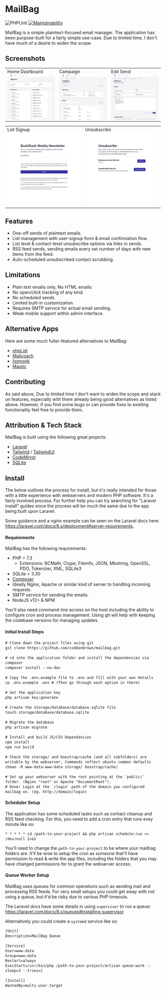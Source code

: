 # MailBag

![PHPUnit](https://github.com/ssddanbrown/mailbag/workflows/PHPUnit/badge.svg)
[![Maintainability](https://api.codeclimate.com/v1/badges/303b6c55a668b92adb5a/maintainability)](https://codeclimate.com/github/ssddanbrown/mailbag/maintainability)

MailBag is a simple plaintext-focused email manager. The application has been purpose-built for a fairly simple use-case. Due to limited time, I don't have much of a desire to widen the scope.

## Screenshots

<table>
	<tbody>
		<tr>
			<td width="33%">
				Home Dashboard
				<img src="https://github.com/ssddanbrown/mailbag/raw/master/screenshots/dashboard.png">
			</td>
			<td width="33%">
				Campaign
				<img src="https://github.com/ssddanbrown/mailbag/raw/master/screenshots/campaign.png">
			</td>
			<td width="33%">
				Edit Send
				<img src="https://github.com/ssddanbrown/mailbag/raw/master/screenshots/send.png">
			</td>
		</tr>
	</tbody>
</table>

<table>
	<tbody>
		<tr>
			<td width="50%">
				List Signup
				<img src="https://github.com/ssddanbrown/mailbag/raw/master/screenshots/signup.png">
			</td>
			<td width="50%">
				Unsubscribe
				<img src="https://github.com/ssddanbrown/mailbag/raw/master/screenshots/unsubscribe.png">
			</td>
		</tr>
	</tbody>
</table>

## Features

- One-off sends of plaintext emails.
- List management with user-signup form & email confirmation flow.
- List level & contact-level unsubscribe options via links in sends.
- RSS feed sends, sending emails every set number of days with new items from the feed.
- Auto-scheduled unsubscribed contact scrubbing.

## Limitations

- Plain text emails only, No HTML emails.
- No open/click tracking of any kind.
- No scheduled sends.
- Limited built-in customization.
- Requires SMTP service for actual email sending.
- Weak mobile support within admin interface.

## Alternative Apps

Here are some much fuller-featured alternatives to MailBag:

- [phpList](https://www.phplist.com/)
- [Mailcoach](https://mailcoach.app/)
- [listmonk](https://listmonk.app/)
- [Mautic](https://www.mautic.org/)

## Contributing

As said above, Due to limited time I don't want to widen the scope and stack on features, especially with there already being good alternatives as listed above. However, if you find some bugs or can provide fixes to existing functionality feel free to provide them. 

## Attribution & Tech Stack

MailBag is built using the following great projects:

- [Laravel](https://laravel.com)
- [Tailwind](https://tailwindcss.com) / [TailwindUI](https://tailwindui.com)
- [CodeMirror](https://codemirror.net/)
- [SQLite](https://sqlite.org/index.html)

## Install

The below outlines the process for install, but it's really intended for those with a little experience with webservers and modern PHP software. It's a fairly involved process. For further help you can try searching for "Laravel install" guides since the process will be much the same due to the app being built upon Laravel.

Some guidance and a nginx example can be seen on the Laravel docs here: https://laravel.com/docs/8.x/deployment#server-requirements.

#### Requirements

MailBag has the following requirements:

- PHP > 7.3
  - Extensions: BCMath, Ctype, Fileinfo, JSON, Mbstring, OpenSSL, PDO, Tokenizer, XML, SQLite3
- SQLite > 3.30
- [Composer](https://getcomposer.org/)
- Ideally Nginx, Apache or similar kind of server to handling incoming requests.
- SMTP service for sending the emails.
- NodeJS v12+ & NPM

You'll also need command-line access on the host including the ability to configure cron and process management. Using git will help with keeping the codebase versions for managing updates.

#### Initial Install Steps

```shell
# Clone down the project files using git
git clone https://github.com/ssddanbrown/mailbag.git

# cd into the application folder and install the dependencies via composer
composer install --no-dev

# Copy the .env.example file to .env and fill with your own details
cp .env.example .env # (Then go through each option in there)

# Set the application key
php artisan key:generate

# Create the storage/database/database.sqlite file
touch storage/database/database.sqlite

# Migrate the database
php artisan migrate

# Install and build JS/CSS Dependancies
npm install
npm run build

# Check the storage/ and boostrap/cache (and all subfolders) are writable by the webserver, Commands reflect ubuntu common defaults
chown -R www-data:www-data storage/ boostrap/cache/

# Set up your webserver with the root pointing at the `public/` folder. (Nginx "root" or Apache "DocumentRoot"). 
# Done! Login at the `/login` path of the domain you configured mailbag on. (eg. http://domain/login)
```

#### Scheduler Setup

The application has some scheduled tasks such as contact cleanup and RSS feed checking. For this, you need to add a cron entry that runs evey minute like so:

```shell
* * * * * cd /path-to-your-project && php artisan schedule:run >> /dev/null 2>&1
```

You'll need to change the `path-to-your-project` to be where your mailbag folders are. It'll be wise to setup the cron as someone that'll have permission to read & write the app files, including the folders that you may have changed permissions for to grant the webserver access.

#### Queue Worker Setup

MailBag uses queues for common operations such as sending mail and processing RSS feeds. For very small setups you could get away with not using a queue, but it'd be risky due to various PHP timeouts. 

The Laravel docs have some details in using `supervisor` to run a queue: https://laravel.com/docs/8.x/queues#installing-supervisor

Alternatively you could create a `systemd` service like so:

```
[Unit]
Description=MailBag Queue

[Service]
User=www-data
Group=www-data
Restart=always
ExecStart=/usr/bin/php /path-to-your-project/artisan queue:work --sleep=3 --tries=1

[Install]
WantedBy=multi-user.target
```
